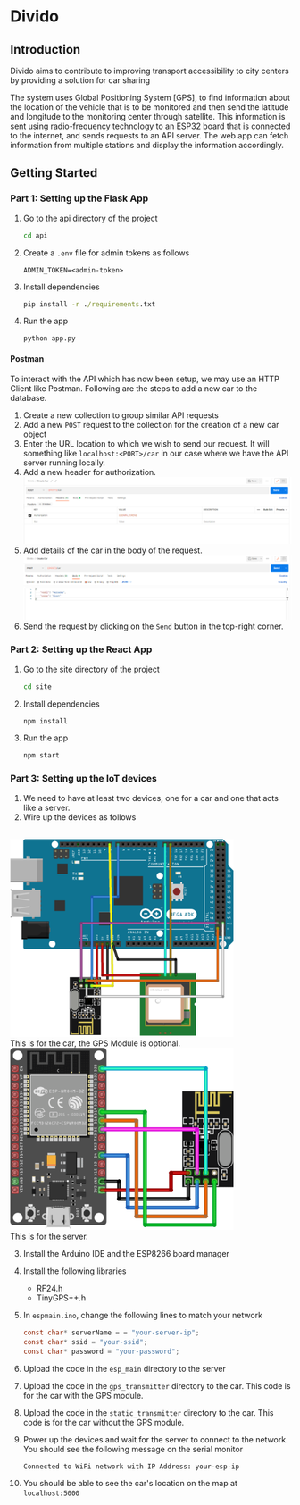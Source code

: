 # Divido
## Introduction
Divido aims to contribute to improving transport accessibility to city centers by providing a solution for car sharing

The system uses Global Positioning System [GPS], to find information
about the location of the vehicle that is to be monitored and then send the latitude and longitude to the monitoring center through satellite. This information is sent using radio-frequency technology to an ESP32 board that is connected to the internet, and sends requests to an API server. The web app can fetch information from multiple stations and display the information accordingly.



## Getting Started

### Part 1: Setting up the Flask App
1. Go to the api directory of the project
    ```cmd
    cd api
    ```
2. Create a `.env` file for admin tokens as follows
    ```.env
    ADMIN_TOKEN=<admin-token>
    ```
3. Install dependencies
    ```cmd
    pip install -r ./requirements.txt
    ```
4. Run the app
    ```cmd
    python app.py
    ```
#### Postman
To interact with the API which has now been setup, we may use an HTTP Client like Postman. Following are the steps to add a new car to the database.
1. Create a new collection to group similar API requests
2. Add a new `POST` request to the collection for the creation of a new car object
3. Enter the URL location to which we wish to send our request. It will something like `localhost:<PORT>/car` in our case where we have the API server running locally.
4. Add a new header for authorization.
![](./pics/header.png)
5. Add details of the car in the body of the request.
![](./pics/body.png)
6. Send the request by clicking on the `Send` button in the top-right corner.


### Part 2: Setting up the React App
1. Go to the site directory of the project
    ```cmd
    cd site
    ```
2. Install dependencies
    ```cmd
    npm install
    ```
3. Run the app
    ```cmd
    npm start
    ```

### Part 3: Setting up the IoT devices
1. We need to have at least two devices, one for a car and one that acts like a server.
2. Wire up the devices as follows
<br>
<img src="pics/mega_schema.png" alt="drawing" width="400"/>
<br>
This is for the car, the GPS Module is optional.
<br>
<img src="pics/esp_schema.png" alt="drawing" width="400"/>
<br>
This is for the server.

3. Install the Arduino IDE and the ESP8266 board manager
4. Install the following libraries
    - RF24.h
    - TinyGPS++.h

5. In `espmain.ino`, change the following lines to match your network
    ```c
    const char* serverName = = "your-server-ip";
    const char* ssid = "your-ssid";
    const char* password = "your-password";
    ```
6. Upload the code in the `esp_main` directory to the server
7. Upload the code in the `gps_transmitter` directory to the car. This code is for the car with the GPS module.
8. Upload the code in the `static_transmitter` directory to the car. This code is for the car without the GPS module.
9. Power up the devices and wait for the server to connect to the network. You should see the following message on the serial monitor
    ```
    Connected to WiFi network with IP Address: your-esp-ip
    ```
10. You should be able to see the car's location on the map at `localhost:5000`
